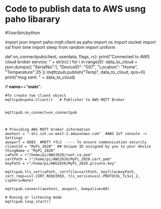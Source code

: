 # Code to publish data to AWS usng paho libarary

#!/usr/bin/python

import json
import paho.mqtt.client as paho
import os
import socket
import ssl
from time import sleep
from random import uniform

def on_connectpub(client, userdata, flags, rc):
    print("Connected to AWS cloud broker service: " + str(rc) )
    for i in range(5):
        data_to_cloud = json.dumps({
                          "SerialNo":1,
                          "DeviceID": "007",
                          "Location": "Home",
                          "Temperature":25
                          })
        mqttcpub.publish("Temp", data_to_cloud, qos=0)
        print("msg sent: " + data_to_cloud)


if __name__=="__main__":

    #To create two client object
    mqttcpub=paho.Client()   # Publisher to AWS MQTT Broker
    
    
    mqttcpub.on_connect=on_connectpub



    # Providing AWS MQTT broker information
    awshost = "-ats.iot.us-west-2.amazonaws.com"  #AWS IoT console -> Settings
    awsport = 8883  #MQTT +TLS  ---- To ensure communication security
    clientId = "MyPi_2020"  ## Unique ID assigned by you to your device
    thingName = "MyPi_2020"
    caPath = r"/home/pi/AWS2020/root.ca.pem"
    certPath = r"/home/pi/AWS2020/MyPi_2020.cert.pem"
    keyPath = r"/home/pi/AWS2020/MyPi_2020.private.key"

    mqttcpub.tls_set(caPath, certfile=certPath, keyfile=keyPath, cert_reqs=ssl.CERT_REQUIRED, tls_version=ssl.PROTOCOL_TLSv1_2, ciphers=None)

    mqttcpub.connect(awshost, awsport, keepalive=60)

    # Runing or listening mode
    mqttcpub.loop_start()
